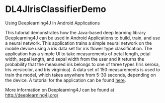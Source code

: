 # DL4JIrisClassifierDemo

Using Deeplearning4J in Android Applications

This tutorial demonstrates how the Java-based deep learning library Deeplearning4J can be used in Android Applications 
to build, train, and use a neural network. This application trains a simple neural network on the mobile device 
using a iris data set for iris flower type classification. The application has a simple UI to take measurements of petal 
length, petal width, sepal length, and sepal width from the user and it returns the probability that the measured iris belongs 
to one of three types (Iris serosa, Iris versicolor, and Iris virginica). A data set of 150 measurements is used to train 
the model, which takes anywhere from 5-30 seconds, depending on the device. A tutorial for the application can be found [here](https://github.com/jrmerwin/DL4JIrisClassifierDemo/blob/master/DL4JIrisClassifierDemo%20Tutorial.md).

More information on Deeplearning4J can be found at http://deeplearning4j.org/
